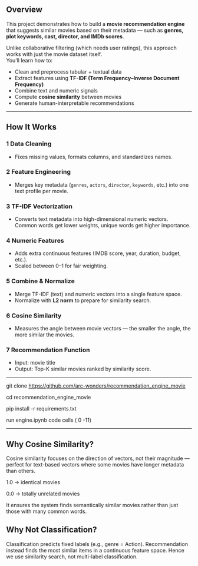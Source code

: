 ## Overview

This project demonstrates how to build a **movie recommendation engine** that suggests similar movies based on their metadata — such as **genres, plot keywords, cast, director, and IMDb scores**.

Unlike collaborative filtering (which needs user ratings), this approach works with just the movie dataset itself.  
You’ll learn how to:

- Clean and preprocess tabular + textual data  
- Extract features using **TF-IDF (Term Frequency–Inverse Document Frequency)**  
- Combine text and numeric signals  
- Compute **cosine similarity** between movies  
- Generate human-interpretable recommendations  

--- 
##  How It Works

### 1️ Data Cleaning
- Fixes missing values, formats columns, and standardizes names.

### 2️ Feature Engineering
- Merges key metadata (`genres`, `actors`, `director`, `keywords`, etc.) into one text profile per movie.

### 3️ TF-IDF Vectorization
- Converts text metadata into high-dimensional numeric vectors.  
  Common words get lower weights, unique words get higher importance.

### 4️ Numeric Features
- Adds extra continuous features (IMDB score, year, duration, budget, etc.).  
- Scaled between 0–1 for fair weighting.

### 5️ Combine & Normalize
- Merge TF-IDF (text) and numeric vectors into a single feature space.  
- Normalize with **L2 norm** to prepare for similarity search.

### 6️ Cosine Similarity
- Measures the angle between movie vectors — the smaller the angle, the more similar the movies.

### 7️ Recommendation Function
- Input: movie title  
- Output: Top-K similar movies ranked by similarity score.

---

git clone https://github.com/arc-wonders/recommendation_engine_movie

cd recommendation_engine_movie


pip install -r requirements.txt

run engine.ipynb code cells ( 0 -11)

--- 

## Why Cosine Similarity?

Cosine similarity focuses on the direction of vectors, not their magnitude —
perfect for text-based vectors where some movies have longer metadata than others.


1.0 → identical movies

0.0 → totally unrelated movies

It ensures the system finds semantically similar movies rather than just those with many common words.

## Why Not Classification?

Classification predicts fixed labels (e.g., genre = Action).
Recommendation instead finds the most similar items in a continuous feature space.
Hence we use similarity search, not multi-label classification.
